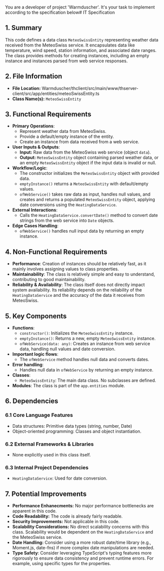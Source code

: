 You are a developer of project 'Warmduscher'. It's your task to implement according to the specification below# IT Specification

## 1. Summary

This code defines a data class `MeteoSwissEntity` representing weather data received from the MeteoSwiss service. It encapsulates data like temperature, wind speed, station information, and associated date ranges. The class provides methods for creating instances, including an empty instance and instances parsed from web service responses.

## 2. File Information

- **File Location:** Warmduscher/thclient/src/main/www/thserver-client/src/app/entities/meteoSwissEntity.ts
- **Class Name(s):** `MeteoSwissEntity`

## 3. Functional Requirements

- **Primary Operations**:
    - Represent weather data from MeteoSwiss.
    - Provide a default/empty instance of the entity.
    - Create an instance from data received from a web service.
- **User Inputs & Outputs**:
    - **Input:** Raw data from the MeteoSwiss web service (object `data`).
    - **Output:** `MeteoSwissEntity` object containing parsed weather data, or an empty `MeteoSwissEntity` object if the input data is invalid or null.
- **Workflow/Logic**:
    - The constructor initializes the `MeteoSwissEntity` object with provided data.
    - `emptyInstance()` returns a `MeteoSwissEntity` with default/empty values.
    - `ofWebService()` takes raw data as input, handles null values, and creates and returns a populated `MeteoSwissEntity` object, applying date conversions using the `HeatingDataService`.
- **External Interactions**:
    - Calls the `HeatingDataService.convertDate()` method to convert date strings from the web service into `Date` objects.
- **Edge Cases Handling**:
    - `ofWebService()` handles null input data by returning an empty instance.

## 4. Non-Functional Requirements

- **Performance**: Creation of instances should be relatively fast, as it mainly involves assigning values to class properties.
- **Maintainability**: The class is relatively simple and easy to understand, contributing to good maintainability.
- **Reliability & Availability**: The class itself does not directly impact system availability. Its reliability depends on the reliability of the `HeatingDataService` and the accuracy of the data it receives from MeteoSwiss.

## 5. Key Components

- **Functions**:
    - `constructor()`: Initializes the `MeteoSwissEntity` instance.
    - `emptyInstance()`: Returns a new, empty `MeteoSwissEntity` instance.
    - `ofWebService(data: any)`: Creates an instance from web service data, handling null values and date conversion.
- **Important logic flows**:
    - The `ofWebService` method handles null data and converts dates.
- **Error handling**:
    - Handles null data in `ofWebService` by returning an empty instance.
- **Classes**:
    - `MeteoSwissEntity`: The main data class. No subclasses are defined.
- **Modules**: The class is part of the `app.entities` module.

## 6. Dependencies

### 6.1 Core Language Features

- Data structures: Primitive data types (string, number, Date)
- Object-oriented programming: Classes and object instantiation.

### 6.2 External Frameworks & Libraries

- None explicitly used in this class itself.

### 6.3 Internal Project Dependencies

- `HeatingDataService`: Used for date conversion.

## 7. Potential Improvements

- **Performance Enhanecments:** No major performance bottlenecks are apparent in this code.
- **Code Readability:** The code is already fairly readable.
- **Security Improvements:** Not applicable in this code.
- **Scalability Considerations:** No direct scalability concerns with this class.  Scalability would be dependent on the `HeatingDataService` and the MeteoSwiss service.
- **Date Handling:** Consider using a more robust date/time library (e.g., Moment.js, date-fns) if more complex date manipulations are needed.
- **Type Safety**: Consider leveraging TypeScript's typing features more rigorously to ensure data consistency and prevent runtime errors. For example, using specific types for the properties.